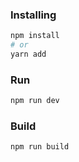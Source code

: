 ### Installing

```sh
npm install
# or
yarn add
```

### Run

```sh
npm run dev
```

### Build

```sh
npm run build
```

